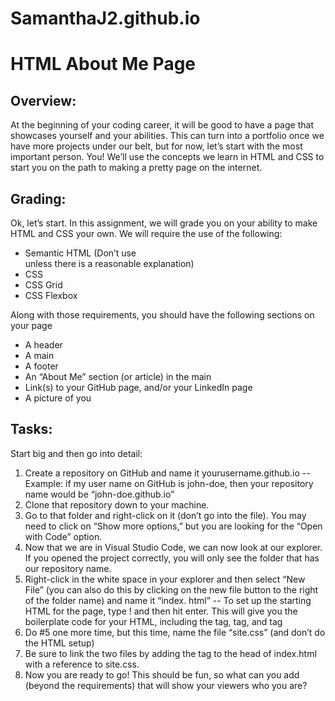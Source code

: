 # SamanthaJ2.github.io
# HTML About Me Page
## Overview: 
At the beginning of your coding career, it will be good to have a page that showcases yourself and your abilities. This can turn into a portfolio once we have more projects under our belt, but for now, let’s start with the most important person. You! We’ll use the concepts we learn in HTML and CSS to start you on the path to making a pretty page on the internet.

## Grading:
Ok, let’s start. In this assignment, we will grade you on your ability to make HTML and CSS your own. We will require the use of the following:
- Semantic HTML (Don’t use <div> unless there is a reasonable explanation)
- CSS
- CSS Grid
- CSS Flexbox

Along with those requirements, you should have the following sections on your page
- A header
- A main
- A footer
- An “About Me” section (or article) in the main
- Link(s) to your GitHub page, and/or your LinkedIn page
- A picture of you

## Tasks:
Start big and then go into detail:
1. Create a repository on GitHub and name it yourusername.github.io
-- Example: if my user name on GitHub is john-doe, then your repository name would be “john-doe.github.io”
2. Clone that repository down to your machine. 
3. Go to that folder and right-click on it (don’t go into the file). You may need to click on “Show more options,” but you are looking for the “Open with Code” option.
4. Now that we are in Visual Studio Code, we can now look at our explorer. If you opened the project correctly, you will only see the folder that has our repository name.
5. Right-click in the white space in your explorer and then select “New File” (you can also do this by clicking on the new file button to the right of the folder name) and name it “index. html”
-- To set up the starting HTML for the page, type ! and then hit enter. This will give you the boilerplate code for your HTML, including the <html> tag, <head> tag, and <body> tag
6. Do #5 one more time, but this time, name the file “site.css” (and don’t do the HTML setup)
7. Be sure to link the two files by adding the <link> tag to the head of index.html with a reference to site.css. 
8. Now you are ready to go! This should be fun, so what can you add (beyond the requirements) that will show your viewers who you are?

